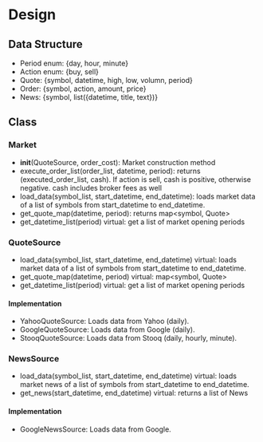 # Design

## Data Structure

* Period enum: {day, hour, minute}
* Action enum: {buy, sell}
* Quote: {symbol, datetime, high, low, volumn, period}
* Order: {symbol, action, amount, price}
* News: {symbol, list({datetime, title, text})}

## Class

### Market
* __init__(QuoteSource, order_cost): Market construction method
* execute_order_list(order_list, datetime, period):
  returns (executed_order_list, cash). If action is sell, cash is positive,
  otherwise negative. cash includes broker fees as well
* load_data(symbol_list, start_datetime, end_datetime):
  loads market data of a list of symbols from start_datetime to end_datetime.
* get_quote_map(datetime, period): returns map<symbol, Quote>
* get_datetime_list(period) virtual: get a list of market opening periods

### QuoteSource
* load_data(symbol_list, start_datetime, end_datetime) virtual:
  loads market data of a list of symbols from start_datetime to end_datetime.
* get_quote_map(datetime, period) virtual: map<symbol, Quote>
* get_datetime_list(period) virtual: get a list of market opening periods

#### Implementation
* YahooQuoteSource: Loads data from Yahoo (daily).
* GoogleQuoteSource: Loads data from Google (daily).
* StooqQuoteSource: Loads data from Stooq (daily, hourly, minute).

### NewsSource
* load_data(symbol_list, start_datetime, end_datetime) virtual:
  loads market news of a list of symbols from start_datetime to end_datetime.
* get_news(start_datetime, end_datetime) virtual: returns a list of News

#### Implementation
* GoogleNewsSource: Loads data from Google.
